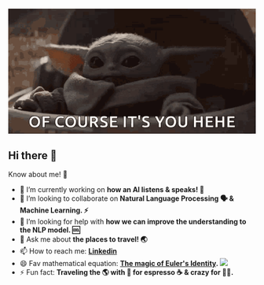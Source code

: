 
![](https://github.com/himanshubeniwal/himanshubeniwal/blob/master/tenor.gif)
## Hi there 👋
Know about me! 💭

- 🔭 I’m currently working on <b>how an AI listens & speaks! 🤖</b>
- 👯 I’m looking to collaborate on <b>Natural Language Processing 🗣 & Machine Learning. ⚡ </b>
- 🤔 I’m looking for help with <b>how we can improve the understanding to the NLP model. 🆒 </b>
- 💬 Ask me about <b>the places to travel! 🌏 </b>
- 📫 How to reach me: <b>[Linkedin](https://www.linkedin.com/in/himanshubeniwal/) </b> 
- 😄 Fav mathematical equation: <b>[The magic of Euler's Identity](https://en.wikipedia.org/wiki/Euler%27s_identity#:~:text=A%20poll%20of%20readers%20conducted,the%20%22greatest%20equation%20ever%22). <img src="https://render.githubusercontent.com/render/math?math=e^{i \pi}%2B1= 0"> </b>
- ⚡ Fun fact: <b>Traveling the 🌎 with 🖤 for espresso ☕️ & crazy for 🐱‍💻. </b>
